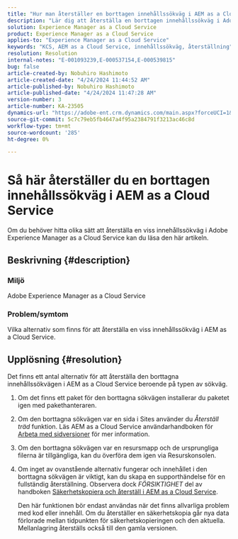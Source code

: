 ```yaml
---
title: "Hur man återställer en borttagen innehållssökväg i AEM as a Cloud Service"
description: "Lär dig att återställa en borttagen innehållssökväg i Adobe Experience Manager as a Cloud Service."
solution: Experience Manager as a Cloud Service
product: Experience Manager as a Cloud Service
applies-to: "Experience Manager as a Cloud Service"
keywords: "KCS, AEM as a Cloud Service, innehållssökväg, återställning"
resolution: Resolution
internal-notes: "E-001093239,E-000537154,E-000539815"
bug: false
article-created-by: Nobuhiro Hashimoto
article-created-date: "4/24/2024 11:44:52 AM"
article-published-by: Nobuhiro Hashimoto
article-published-date: "4/24/2024 11:47:28 AM"
version-number: 3
article-number: KA-23505
dynamics-url: "https://adobe-ent.crm.dynamics.com/main.aspx?forceUCI=1&pagetype=entityrecord&etn=knowledgearticle&id=f7ac810f-3002-ef11-a1fd-6045bd0a08d9"
source-git-commit: 5c7c79eb5fb4647a4f95a2384791f3213ac46c8d
workflow-type: tm+mt
source-wordcount: '285'
ht-degree: 0%

---
```


# Så här återställer du en borttagen innehållssökväg i AEM as a Cloud Service


Om du behöver hitta olika sätt att återställa en viss innehållssökväg i Adobe Experience Manager as a Cloud Service kan du läsa den här artikeln.

## Beskrivning {#description}


### <b>Miljö</b>

Adobe Experience Manager as a Cloud Service



### <b>Problem/symtom</b>

Vilka alternativ som finns för att återställa en viss innehållssökväg i AEM as a Cloud Service.


## Upplösning {#resolution}


Det finns ett antal alternativ för att återställa den borttagna innehållssökvägen i AEM as a Cloud Service beroende på typen av sökväg.

1. Om det finns ett paket för den borttagna sökvägen installerar du paketet igen med pakethanteraren.


2. Om den borttagna sökvägen var en sida i Sites använder du *Återställ träd* funktion. Läs AEM as a Cloud Service användarhandboken för [Arbeta med sidversioner](https://experienceleague.adobe.com/docs/experience-manager-cloud-service/content/sites/authoring/features/page-versions.html) för mer information.


3. Om den borttagna sökvägen var en resursmapp och de ursprungliga filerna är tillgängliga, kan du överföra dem igen via Resurskonsolen.


4. Om inget av ovanstående alternativ fungerar och innehållet i den borttagna sökvägen är viktigt, kan du skapa en supporthändelse för en fullständig återställning. Observera dock *FÖRSIKTIGHET* del av handboken [Säkerhetskopiera och återställ i AEM as a Cloud Service](https://experienceleague.adobe.com/docs/experience-manager-cloud-service/content/operations/backup.html).

   Den här funktionen bör endast användas när det finns allvarliga problem med kod eller innehåll. Om du återställer en säkerhetskopia går nya data förlorade mellan tidpunkten för säkerhetskopieringen och den aktuella. Mellanlagring återställs också till den gamla versionen.

